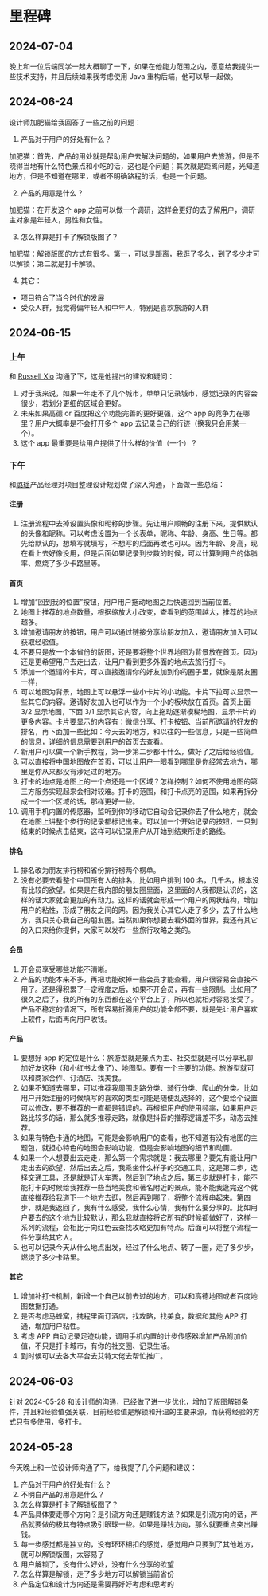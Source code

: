 # 里程碑

## 2024-07-04

晚上和一位后端同学一起大概聊了一下，如果在他能力范围之内，愿意给我提供一些技术支持，并且后续如果我考虑使用 Java 重构后端，他可以帮一起做。

## 2024-06-24

设计师加肥猫给我回答了一些之前的问题：

1. 产品对于用户的好处有什么？

加肥猫：首先，产品的用处就是帮助用户去解决问题的，如果用户去旅游，但是不晓得当地有什么特色景点和小吃的话，这也是个问题；其次就是距离问题，光知道地方，但是不知道在哪里，或者不明确路程的话，也是一个问题。

2. 产品的用意是什么？

加肥猫：在开发这个 app 之前可以做一个调研，这样会更好的去了解用户，调研主对象是年轻人，男性和女性。

3. 怎么样算是打卡了解锁版图了？

加肥猫：解锁版图的方式有很多。第一，可以是距离，我逛了多久，到了多少才可以解锁；第二就是打卡解锁。

4. 其它：

- 项目符合了当今时代的发展
- 受众人群，我觉得偏年轻人和中年人，特别是喜欢旅游的人群

## 2024-06-15

### 上午

和 [Russell Xio](https://github.com/jxzho) 沟通了下，这是他提出的建议和疑问：

1. 对于我来说，如果一年走不了几个城市，单单只记录城市，感觉记录的内容会很少，若划分更细的区域会更好。
2. 未来如果高德 or 百度把这个功能完善的更好更强，这个 app 的竞争力在哪里？用户大概率是不会打开多个 app 去记录自己的行迹（换我只会用某一个）。
3. 这个 app 最重要是给用户提供了什么样的价值（一个）？

### 下午

和[璐瑶](https://tly.netlify.app/)产品经理对项目整理设计规划做了深入沟通，下面做一些总结：

#### 注册

1. 注册流程中去掉设置头像和昵称的步骤。先让用户顺畅的注册下来，提供默认的头像和昵称。可以考虑设置为一个长表单，昵称、年龄、身高、生日等。都先给默认的，想填写就填写，不想写的后面再改也可以。因为年龄、身高，现在看上去好像没用，但是后面如果记录到步数的时候，可以计算到用户的体脂率、燃烧了多少卡路里等。

#### 首页

1. 增加“回到我的位置”按钮，用户用户拖动地图之后快速回到当前位置。
2. 地图上推荐的地点数量，根据缩放大小改变，查看到的范围越大，推荐的地点越多。
3. 增加邀请朋友的按钮，用户可以通过链接分享给朋友加入，邀请朋友加入可以获取经验值。
4. 不要只是放一个本省份的版图，还是要将整个世界地图为背景放在首页。因为还是更希望用户去走出去，让用户看到更多外面的地点去旅行打卡。
5. 添加一个邀请的卡片，可以直接邀请你的好友加到你的圈子里，就像是朋友圈一样，
6. 可以地图为背景，地图上可以悬浮一些小卡片的小功能。卡片下拉可以显示一些其它的内容。邀请好友加入也可以作为一个小的板块放在首页。首页上面 3/2 显示地图，下面 3/1 显示其它内容，向上拖动逐渐模糊地图，显示卡片的更多内容。卡片要显示的内容有：微信分享、打卡按钮、当前所邀请的好友的排名，再下面加一些比如：今天去的地方，和以往的一些信息，只是一些简单的信息，详细的信息需要到用户的首页去查看。
7. 新用户可以做一个新手教程，第一步第二步都干什么，做好了之后给经验值。
8. 可以直接将中国地图放在首页，可以让用户一眼看到哪里是你经常去地方，哪里是你从来都没有涉足过的地方。
9. 打卡的地点是地图上的一个点还是一个区域？怎样控制？如何不使用地图的第三方服务实现起来会相对较难。打卡的范围，和打卡点亮的范围，如果再拆分成一个一个区域的话，那样更好一些。
10. 调用手机内置的传感器，监听到你的移动它自动会记录你去了什么地方，就会在地图上讲整个步行的记录都标记出来。可以加一个开始记录的按钮，一只到结束的时候点击结束，这样可以记录用户从开始到结束所走的路线。

#### 排名

1. 排名改为朋友排行榜和省份排行榜两个榜单。
2. 没有必要去看整个中国所有人的排名，比如用户排到 100 名，几千名，根本没有比较的欲望。如果是在我内部的朋友圈里面，这里面的人我都是认识的，这样的话大家就会更加的有动力。这样的话就会形成一个用户的网状结构，增加用户的粘性，形成了朋友之间的网。因为我关心其它人走了多少，去了什么地方，我只关心我自己的朋友圈。当然如果你想要去看外面的世界，我还有其它的入口来给你提供，大家可以发布一些旅行攻略之类的。

#### 会员

1. 开会员享受哪些功能不清晰。
2. 产品的功能本来不多，再把功能砍掉一些会员才能查看，用户很容易会直接不用了。还是得积累了一定程度之后，如果不开会员，再有一些限制。比如用了很久之后了，我的所有的东西都在这个平台上了，所以也就相对容易接受了。产品不稳定的情况下，所有容易折腾用户的功能全部不要，就是先让用户喜欢上软件，后面再向用户收钱。

#### 产品

1. 要想好 app 的定位是什么：旅游型就是景点为主、社交型就是可以分享私聊加好友这种（和小红书太像了）、地图型。要有一个主要的功能。旅游型就可以和商家合作、订酒店、找美食。
2. 如果不知道去哪里，可以推荐我周围走路分类、骑行分类、爬山的分类。比如用户开始注册的时候填写的喜欢的类型可能是随便乱选择的，这个要给个设置可以修改，要不推荐的一直都是错误的。再根据用户的使用频率，如果用户走路比较多的话，那么就多推荐走路，就像是抖音的推荐逻辑差不多，动态去推荐。
3. 如果有特色卡通的地图，可能是会影响用户的查看，也不知道有没有地图的主题包，就担心特色的地图会影响功能，但是会影响地图的细节和动画。
4. 如果一个人想要出去走走，那么第一个需求就是：我去哪里？要先有能让用户走出去的欲望，然后出去之后，我乘坐什么样子的交通工具，这是第二步，选择交通工具，还是就是订火车票，然后到了地点之后，第三步就是打卡，能不能打卡的时候给我推荐一些当地美食和著名附近的景点，能不能我逛完这个就直接推荐给我道下一个地方去逛，然后再到哪了，将整个流程串起来。第四步，就是我返回了，我有什么感受，我什么心情，我有什么要分享的。比如用户要去的这个地方比较默认，那么我就直接将它所有的时候都做好了，这样一系列的流程，会相比于向红色去查找攻略更加有特点。后面可以将整个流程一件分享给其它人。
5. 也可以记录今天从什么地点出发，经过了什么地点、转了一圈，走了多少步，燃烧了多少卡路里。

#### 其它

1. 增加补打卡机制，新增一个自己以前去过的地方，可以和高德地图或者百度地图数据打通。
2. 是否考虑马蜂窝，携程里面订酒店，找攻略，找美食，数据和其他 APP 打通，增加用户粘性。
3. 考虑 APP 自动记录足迹功能，调用手机内置的计步传感器增加产品附加价值，不只是打卡城市，有你的社交圈、记录生活。
4. 到时候可以去各大平台去艾特大佬去帮忙推广。

## 2024-06-03

针对 2024-05-28 和设计师的沟通，已经做了进一步优化，增加了版图解锁条件，并且和经验值强关联，目前经验值是解锁和升温的主要来源，而获得经验的方式只有多使用，多打卡。

## 2024-05-28

今天晚上和一位设计师沟通了下，给我提了几个问题和建议：

1. 产品对于用户的好处有什么？
2. 不明白产品的用意是什么？
3. 怎么样算是打卡了解锁版图了？
4. 产品具体要走哪个方向？是引流方向还是赚钱方法？如果是引流方向的话，产品就要做的极其有特点吸引眼球一些。如果是赚钱方向，那么就要重点突出赚钱。
5. 每一步感觉都是独立的，没有环环相扣的感觉，感觉用户只要到了其他地方，就可以解锁版图，太容易了
6. 用户解锁了，没有什么好处，没有什么分享的欲望
7. 怎么样算是解锁，走了多少地方可以解锁当前省份
8. 产品定位和设计方向还是需要再好好考虑和思考的
